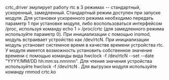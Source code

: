 crtc_driver эмулирует работу rtc в 3 режимах -- стандартный, ускоренный, замедленный. Стандартный режим доступен при запуске модуля. Для установки ускоренного режима необходимо передать параметр 1 при установке модуля, либо воспользоваться интерфейсом /proc, используя команду echo 1 > /proc/crtc (для замедленного режима используйте параметр 0). При инициализации с помощью insmod, модуль встраивает устройство как /dev/rtcN. При инициализации модуль установит системное время  в качестве времени устройства rtc. У модуля имеется возможность установить собственное значение времени с помощью команды вида hwclock -f /dev/rtcN --set --date "YYYY/MM/DD hh:mm:ss.nnnnnn". Для чтения значения устройства используйте hwclock -f /dev/rtcN . Для выгрузки модуля используйте команду rmmod crtc.ko